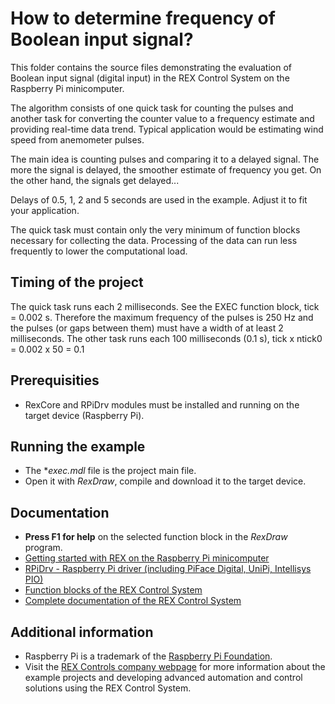 How to determine frequency of Boolean input signal? 
===================================================

This folder contains the source files demonstrating the evaluation of Boolean 
input signal (digital input) in the REX Control System on the Raspberry Pi 
minicomputer.

The algorithm consists of one quick task for counting the pulses and another 
task for converting the counter value to a frequency estimate and providing 
real-time data trend. Typical application would be estimating wind speed from 
anemometer pulses.

The main idea is counting pulses and comparing it to a delayed signal. The more
the signal is delayed, the smoother estimate of frequency you get. On the other
hand, the signals get delayed... 

Delays of 0.5, 1, 2 and 5 seconds are used in the example. Adjust it to fit 
your application.

The quick task must contain only the very minimum of function blocks necessary 
for collecting the data. Processing of the data can run less frequently to lower
the computational load. 

## Timing of the project ##

The quick task runs each 2 milliseconds. See the EXEC function block, 
tick = 0.002 s. Therefore the maximum frequency of the pulses is 250 Hz and the
pulses (or gaps between them) must have a width of at least 2 milliseconds. The 
other task runs each 100 milliseconds (0.1 s), tick x ntick0 = 0.002 x 50 = 0.1 

## Prerequisities ##
- RexCore and RPiDrv modules must be installed and running on the target device
  (Raspberry Pi).

## Running the example ##
- The **exec.mdl* file is the project main file.
- Open it with *RexDraw*, compile and download it to the target device.

## Documentation ##

- **Press F1 for help** on the selected function block in the *RexDraw* program.
- [Getting started with REX on the Raspberry Pi minicomputer](http://www.rexcontrols.com/media/DOC/ENGLISH/REX_Getting_Started_RasPi_ENG.pdf)
- [RPiDrv - Raspberry Pi driver (including PiFace Digital, UniPi, Intellisys PIO)](http://www.rexcontrols.com/media/DOC/ENGLISH/RPiDrv_ENG.pdf)
- [Function blocks of the REX Control System](http://www.rexcontrols.com/media/HTML/DOC/ENGLISH/index.html)
- [Complete documentation of the REX Control System](http://www.rexcontrols.com/documentation-and-support)

## Additional information ##

- Raspberry Pi is a trademark of the [Raspberry Pi Foundation](http://www.raspberrypi.org).
- Visit the [REX Controls company webpage](http://www.rexcontrols.com) 
for more information about the example projects and developing advanced 
automation and control solutions using the REX Control System.

